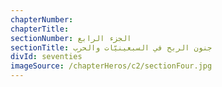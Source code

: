 ```yaml
---
chapterNumber:
chapterTitle:
sectionNumber: الجزء الرابع
sectionTitle: جنون الربح في السبعينيّات والحرب
divId: seventies
imageSource: /chapterHeros/c2/sectionFour.jpg
---
```

